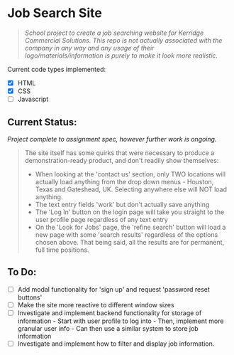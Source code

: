 # Job Search Site

> *School project to create a job searching website for Kerridge Commercial Solutions. This repo is not actually associated with the company in any way and any usage of their logo/materials/information is purely to make it look more realistic.*

Current code types implemented:

- [x] HTML
- [x] CSS
- [ ] Javascript

## Current Status:

*Project complete to assignment spec, however further work is ongoing.*

> The site itself has some quirks that were necessary to produce a demonstration-ready product, and don't readily show themselves:
>
> - When looking at the 'contact us' section, only TWO locations will actually load anything from the drop down menus - Houston, Texas and Gateshead, UK. Selecting anywhere else will NOT load anything.
> - The text entry fields 'work' but don't actually save anything
> - The 'Log In' button on the login page will take you straight to the user profile page regardless of any text entry
> - On the 'Look for Jobs' page, the 'refine search' button will load a new page with some 'search results' regardless of the options chosen above. That being said, all the results are for permanent, full time positions.

## To Do:

- [ ] Add modal functionality for 'sign up' and request 'password reset buttons'
- [ ] Make the site more reactive to different window sizes
- [ ] Investigate and implement backend functionality for storage of information
      - Start with user profile to log into
        - Then, implement more granular user info
      - Can then use a similar system to store job information
- [ ] Investigate and implement how to filter and display job information. 
